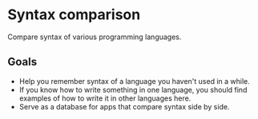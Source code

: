 # Syntax comparison
Compare syntax of various programming languages.

## Goals
- Help you remember syntax of a language you haven't used in a while.
- If you know how to write something in one language, you should find
examples of how to write it in other languages here.
- Serve as a database for apps that compare syntax side by side.
